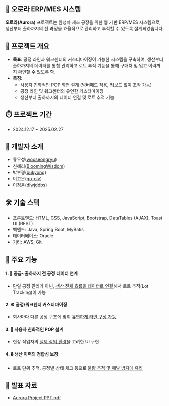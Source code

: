 ## 🌌 오로라 ERP/MES 시스템
**오로라(Aurora)** 프로젝트는 완성차 제조 공장을 위한 웹 기반 ERP/MES 시스템으로, 생산부터 출하까지의 전 과정을 효율적으로 관리하고 추적할 수 있도록 설계되었습니다.


## 🚀 프로젝트 개요 
- **목표**: 공정 라인과 워크센터의 커스터마이징이 가능한 시스템을 구축하여, 생산부터 출하까지의 데이터를 통합 관리하고 로트 추적 기능을 통해 구매처 및 입고 이력까지 확인할 수 있도록 함.
- **특징**:      
  - 사용자 친화적인 POP 화면 설계 (넘버패드 적용, 키보드 없이 조작 가능)
  - 공정 라인 및 워크센터의 유연한 커스터마이징
  - 생산부터 출하까지의 데이터 연결 및 로트 추적 기능

## ⏱️ 프로젝트 기간
- 2024.12.17 ~ 2025.02.27
## 🤝 개발자 소개
- 류우성([wooseongryu](https://github.com/wooseongryu))
- 신혜리([BloomingWisdom](https://github.com/BloomingWisdom))
- 박부경([bukyong](https://github.com/bukyong))
- 이고은([go-olv](https://github.com/go-olv))
- 이정윤([dlwjddbs](https://github.com/dlwjddbs))

## 🛠️ 기술 스택  
- 프론트엔드: HTML, CSS, JavaScript, Bootstrap, DataTables (AJAX), Toast UI (REST)
- 백엔드: Java, Spring Boot, MyBatis
- 데이터베이스: Oracle
- 기타: AWS, Git

## 🌟 주요 기능  
#### 1. 📌 공급~출하까지 전 공정 데이터 연계
- 단일 공정 관리가 아닌, <u>생산 전체 흐름을 데이터로 연결</u>해서 로트 추적(Lot Tracking)이 가능
#### 2. ⚙️ 공정/워크센터 커스터마이징
- 회사마다 다른 공정 구조에 맞춰 <u>유연하게 라인 구성 가능</u>
#### 3. 🧩 사용자 친화적인 POP 설계
- 현장 작업자의 <u>실제 작업 환경</u>을 고려한 UI 구현
#### 4. 🔒 생산 이력의 정합성 보장
- 로트 단위 추적, 공정별 상태 체크 등으로 <u>불량 추적 및 재발 방지에 유리</u>

## 📎 발표 자료
- [Aurora Project PPT.pdf](https://drive.google.com/file/d/1K1Qe9IPlI-puFA0O2Fq4cbtRUdcuXeif/view?usp=sharing)   

